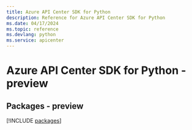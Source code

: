 ```yaml
---
title: Azure API Center SDK for Python
description: Reference for Azure API Center SDK for Python
ms.date: 04/17/2024
ms.topic: reference
ms.devlang: python
ms.service: apicenter
---
```

# Azure API Center SDK for Python - preview
## Packages - preview
[!INCLUDE [packages](api-center-index.md)]